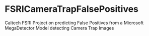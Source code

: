 # FSRICameraTrapFalsePositives
Caltech FSRI Project on predicting False Positives from a Microsoft MegaDetector Model detecting Camera Trap Images
